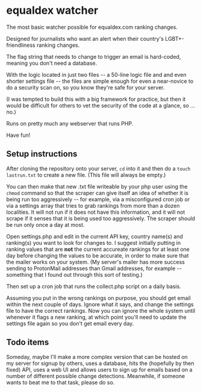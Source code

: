 # equaldex watcher

The most basic watcher possible for equaldex.com ranking changes.

Designed for journalists who want an alert when their country's
LGBT+-friendliness ranking changes.

The flag string that needs to change to trigger an email is hard-coded,
meaning you don't need a database.

With the logic located in just two files -- a 50-line logic file and and even
shorter settings file -- the files are simple enough for even a near-novice
to do a security scan on, so you know they're safe for your server.

(I was tempted to build this with a big framework for practice, but then it
would be difficult for others to vet the security of the code at a glance,
so ... no.)

Runs on pretty much any webserver that runs PHP.

Have fun!

## Setup instructions

After cloning the repository onto your server, `cd` into it and then do a
`touch lastrun.txt` to create a new file. (This file will always be empty.)

You can then make that new .txt file writeable by your php user using the
`chmod` command so that the scraper can give itself an idea of whether
it is being run too aggressively -- for example, via a misconfigured cron
job or via a settings array that tries to grab rankings from more than a
dozen localities. It will not run if it does not have this information,
and it will not scrape if it senses that it is being used too aggressively.
The scraper should be run only once a day at most.

Open settings.php and edit in the current API key, country name(s) and
ranking(s) you want to look for changes to. I suggest initially putting in
ranking values that are **not** the current accureate rankings for at least
one day before changing the values to be accurate, in order to make sure that
the mailer works on your system. (My server's mailer has more success sending
to ProtonMail addresses than Gmail addresses, for example -- something that I
found out through this sort of testing.)

Then set up a cron job that runs the collect.php script on a daily basis.

Assuming you put in the wrong rankings on purpose, you should get email
within the next couple of days. Ignore what it says, and change the settings
file to have the correct rankings. Now you can ignore the whole system until
whenever it flags a new ranking, at which point you'll need to update the
settings file again so you don't get email every day.

## Todo items

Someday, maybe I'll make a more complex version that can be hosted on my
server for signup by others, uses a database, hits the (hopefully by then
fixed) API, uses a web UI and allows users to sign up for emails based on a
number of different possible change detections. Meanwhile, if someone wants
to beat me to that task, please do so.
